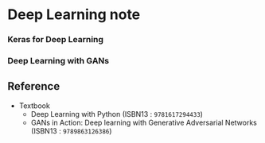 # Deep Learning note
### Keras for Deep Learning

### Deep Learning with GANs


## Reference
* Textbook
  - Deep Learning with Python (ISBN13 : `9781617294433`)
  - GANs in Action: Deep learning with Generative Adversarial Networks (ISBN13 : `9789863126386`)

